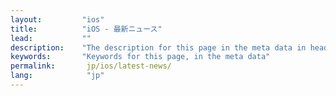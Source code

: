 ```yaml
---
layout:         "ios"
title:          "iOS - 最新ニュース"
lead:           ""
description:    "The description for this page in the meta data in header."
keywords:       "Keywords for this page, in the meta data"
permalink:       jp/ios/latest-news/
lang:            "jp"
---
```

